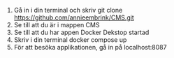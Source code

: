 1. Gå in i din terminal och skriv git clone https://github.com/annieembrink/CMS.git
2. Se till att du är i mappen CMS
3. Se till att du har appen Docker Dekstop startad
4. Skriv i din terminal docker compose up
5. För att besöka applikationen, gå in på localhost:8087